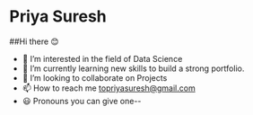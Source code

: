 # Priya Suresh
##Hi there 😊

- 👀 I’m interested in the field of Data Science 
- 🌱 I’m currently learning new skills to build a strong portfolio.
- 💞️ I’m looking to collaborate on Projects
- 📫 How to reach me topriyasuresh@gmail.com
- 😃 Pronouns you can give one-- 



<!---
PriyaS-44/PriyaS-44 is a ✨ special ✨ repository because its `README.md` (this file) appears on your GitHub profile.
You can click the Preview link to take a look at your changes.
--->
